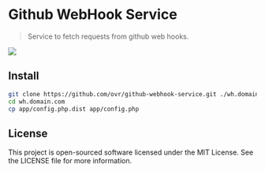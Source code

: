 Github WebHook Service
======================

> Service to fetch requests from github web hooks.

![](http://ovr.github.io/github-webhook-service/res/graph.png)

Install
-------

```bash
git clone https://github.com/ovr/github-webhook-service.git ./wh.domain.com
cd wh.domain.com
cp app/config.php.dist app/config.php
```

License
-------

This project is open-sourced software licensed under the MIT License. See the LICENSE file for more information.